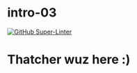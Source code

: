 # intro-03
[![GitHub Super-Linter](https://github.com/<ThatcherReidel>/<intro-03>/workflows/Lint%20Code%20Base/badge.svg)](https://github.com/marketplace/actions/super-linter)

# Thatcher wuz here :) 
